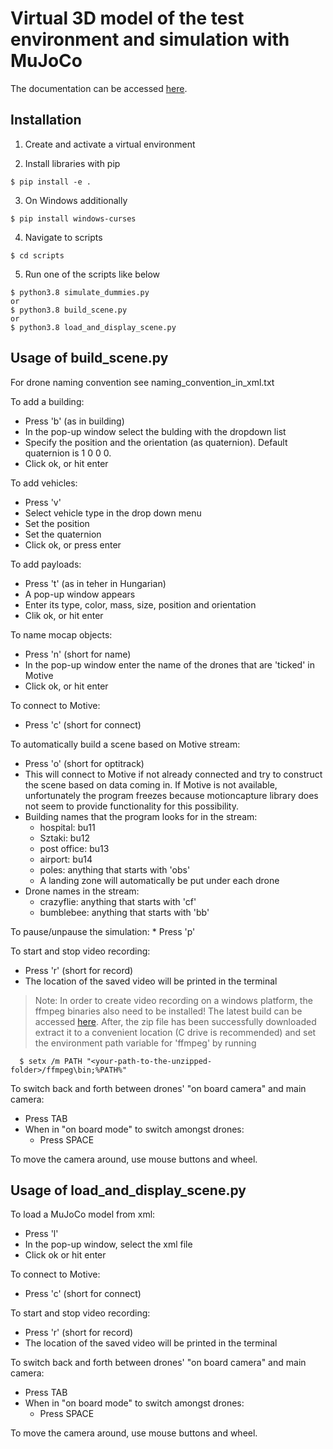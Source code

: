 # Virtual 3D model of the test environment and simulation with MuJoCo

The documentation can be accessed [here](https://github.com/AIMotionLab-SZTAKI/Mujoco-Simulator/wiki).

## Installation
1. Create and activate a virtual environment

2. Install libraries with pip
```
$ pip install -e .
```
3. On Windows additionally
```
$ pip install windows-curses
```
4. Navigate to scripts

```
$ cd scripts
```

5. Run one of the scripts like below
```
$ python3.8 simulate_dummies.py
or
$ python3.8 build_scene.py
or
$ python3.8 load_and_display_scene.py
```

## Usage of build_scene.py

For drone naming convention see naming_convention_in_xml.txt

To add a building:
  * Press 'b' (as in building)
  * In the pop-up window select the bulding with the dropdown list
  * Specify the position and the orientation (as quaternion). Default quaternion is 1 0 0 0.
  * Click ok, or hit enter

To add vehicles:
  * Press 'v'
  * Select vehicle type in the drop down menu
  * Set the position
  * Set the quaternion
  * Click ok, or press enter

To add payloads:
  * Press 't' (as in teher in Hungarian)
  * A pop-up window appears
  * Enter its type, color, mass, size, position and orientation
  * Clik ok, or hit enter

To name mocap objects:
  * Press 'n' (short for name)
  * In the pop-up window enter the name of the drones that are 'ticked' in Motive
  * Click ok, or hit enter

To connect to Motive:
  * Press 'c' (short for connect)

To automatically build a scene based on Motive stream:
  * Press 'o' (short for optitrack)
  * This will connect to Motive if not already connected and try to construct the scene based on data coming in. If Motive is not available, unfortunately the program freezes because motioncapture library does not seem to provide functionality for this possibility.
  * Building names that the program looks for in the stream:
    * hospital: bu11
    * Sztaki: bu12
    * post office: bu13
    * airport: bu14
    * poles: anything that starts with 'obs'
    * A landing zone will automatically be put under each drone
  * Drone names in the stream:
    * crazyflie: anything that starts with 'cf'
    * bumblebee: anything that starts with 'bb'

  To pause/unpause the simulation:
    * Press 'p'

To start and stop video recording:
  * Press 'r' (short for record)
  * The location of the saved video will be printed in the terminal
  > Note: In order to create video recording on a windows platform, the ffmpeg binaries also need to be installed! The latest build can be accessed [here](https://www.gyan.dev/ffmpeg/builds/). After, the zip file has been successfully downloaded extract it to a convenient location (C drive is recommended) and set the environment path variable for 'ffmpeg' by running
  	
```
  $ setx /m PATH "<your-path-to-the-unzipped-folder>/ffmpeg\bin;%PATH%"
```

To switch back and forth between drones' "on board camera" and main camera:
  * Press TAB
  * When in "on board mode" to switch amongst drones:
    * Press SPACE

To move the camera around, use mouse buttons and wheel.

## Usage of load_and_display_scene.py

To load a MuJoCo model from xml:
  * Press 'l'
  * In the pop-up window, select the xml file
  * Click ok or hit enter

To connect to Motive:
  * Press 'c' (short for connect)

To start and stop video recording:
  * Press 'r' (short for record)
  * The location of the saved video will be printed in the terminal

To switch back and forth between drones' "on board camera" and main camera:
  * Press TAB
  * When in "on board mode" to switch amongst drones:
    * Press SPACE

To move the camera around, use mouse buttons and wheel.
